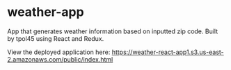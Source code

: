 # weather-app
App that generates weather information based on inputted zip code. Built by tpol45 using React and Redux.

View the deployed application here:
https://weather-react-app1.s3.us-east-2.amazonaws.com/public/index.html
